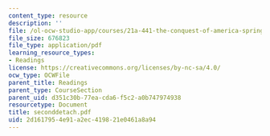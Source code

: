 ```yaml
---
content_type: resource
description: ''
file: /ol-ocw-studio-app/courses/21a-441-the-conquest-of-america-spring-2004/2d1617954e91a2ec419821e0461a8a94_seconddetach.pdf
file_size: 676823
file_type: application/pdf
learning_resource_types:
- Readings
license: https://creativecommons.org/licenses/by-nc-sa/4.0/
ocw_type: OCWFile
parent_title: Readings
parent_type: CourseSection
parent_uid: d351c30b-77ea-cda6-f5c2-a0b747974938
resourcetype: Document
title: seconddetach.pdf
uid: 2d161795-4e91-a2ec-4198-21e0461a8a94
---
```

